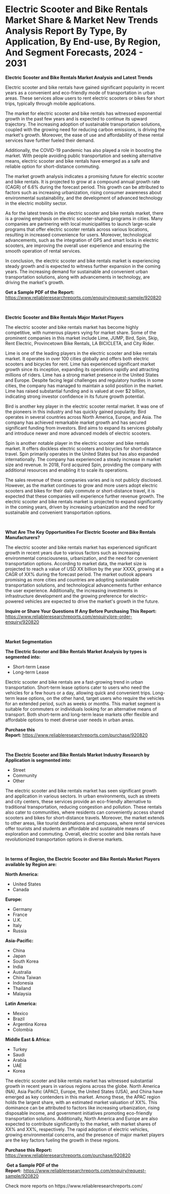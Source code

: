 <p><h1>Electric Scooter and Bike Rentals Market Share & Market New Trends Analysis Report By Type, By Application, By End-use, By Region, And Segment Forecasts, 2024 - 2031</h1></p><p><strong>Electric Scooter and Bike Rentals Market Analysis and Latest Trends</strong></p>
<p><p>Electric scooter and bike rentals have gained significant popularity in recent years as a convenient and eco-friendly mode of transportation in urban areas. These services allow users to rent electric scooters or bikes for short trips, typically through mobile applications.</p><p>The market for electric scooter and bike rentals has witnessed exponential growth in the past few years and is expected to continue its upward trajectory. The increasing adoption of sustainable transportation solutions, coupled with the growing need for reducing carbon emissions, is driving the market's growth. Moreover, the ease of use and affordability of these rental services have further fueled their demand.</p><p>Additionally, the COVID-19 pandemic has also played a role in boosting the market. With people avoiding public transportation and seeking alternative means, electric scooter and bike rentals have emerged as a safe and reliable option for short-distance commuting.</p><p>The market growth analysis indicates a promising future for electric scooter and bike rentals. It is projected to grow at a compound annual growth rate (CAGR) of 6.6% during the forecast period. This growth can be attributed to factors such as increasing urbanization, rising consumer awareness about environmental sustainability, and the development of advanced technology in the electric mobility sector.</p><p>As for the latest trends in the electric scooter and bike rentals market, there is a growing emphasis on electric scooter-sharing programs in cities. Many companies are partnering with local municipalities to launch large-scale programs that offer electric scooter rentals across various locations, resulting in increased convenience for users. Moreover, technological advancements, such as the integration of GPS and smart locks in electric scooters, are improving the overall user experience and ensuring the smooth operation of rental services.</p><p>In conclusion, the electric scooter and bike rentals market is experiencing steady growth and is expected to witness further expansion in the coming years. The increasing demand for sustainable and convenient urban transportation solutions, along with advancements in technology, are driving the market's growth.</p></p>
<p><strong>Get a Sample PDF of the Report:&nbsp;</strong> <a href="https://www.reliableresearchreports.com/enquiry/request-sample/920820">https://www.reliableresearchreports.com/enquiry/request-sample/920820</a></p>
<p>&nbsp;</p>
<p><strong>Electric Scooter and Bike Rentals Major Market Players</strong></p>
<p><p>The electric scooter and bike rentals market has become highly competitive, with numerous players vying for market share. Some of the prominent companies in this market include Lime, JUMP, Bird, Spin, Skip, Rent Electric, Provincetown Bike Rentals, LA BICICLETA, and City Rider.</p><p>Lime is one of the leading players in the electric scooter and bike rentals market. It operates in over 100 cities globally and offers both electric scooters and bicycles for rent. Lime has experienced significant market growth since its inception, expanding its operations rapidly and attracting millions of riders. Lime has a strong market presence in the United States and Europe. Despite facing legal challenges and regulatory hurdles in some cities, the company has managed to maintain a solid position in the market. Lime has raised substantial funding and is valued at over $2 billion, indicating strong investor confidence in its future growth potential.</p><p>Bird is another key player in the electric scooter rental market. It was one of the pioneers in this industry and has quickly gained popularity. Bird operates in several countries across North America, Europe, and Asia. The company has achieved remarkable market growth and has secured significant funding from investors. Bird aims to expand its services globally and introduce newer and more advanced models of electric scooters.</p><p>Spin is another notable player in the electric scooter and bike rentals market. It offers dockless electric scooters and bicycles for short-distance travel. Spin primarily operates in the United States but has also expanded internationally. The company has experienced a steady increase in market size and revenue. In 2018, Ford acquired Spin, providing the company with additional resources and enabling it to scale its operations.</p><p>The sales revenue of these companies varies and is not publicly disclosed. However, as the market continues to grow and more users adopt electric scooters and bikes for their daily commute or short-distance travel, it is expected that these companies will experience further revenue growth. The electric scooter and bike rentals market is projected to expand significantly in the coming years, driven by increasing urbanization and the need for sustainable and convenient transportation options.</p></p>
<p>&nbsp;</p>
<p><strong>What Are The Key Opportunities For Electric Scooter and Bike Rentals Manufacturers?</strong></p>
<p><p>The electric scooter and bike rentals market has experienced significant growth in recent years due to various factors such as increasing environmental consciousness, urbanization, and the need for convenient transportation options. According to market data, the market size is projected to reach a value of USD XX billion by the year XXXX, growing at a CAGR of XX% during the forecast period. The market outlook appears promising as more cities and countries are adopting sustainable transportation solutions, and technological advancements further enhance the user experience. Additionally, the increasing investments in infrastructure development and the growing preference for electric-powered vehicles are expected to drive the market's growth in the future.</p></p>
<p><strong>Inquire or Share Your Questions If Any Before Purchasing This Report:</strong> <a href="https://www.reliableresearchreports.com/enquiry/pre-order-enquiry/920820">https://www.reliableresearchreports.com/enquiry/pre-order-enquiry/920820</a></p>
<p>&nbsp;</p>
<p><strong>Market Segmentation</strong></p>
<p><strong>The Electric Scooter and Bike Rentals Market Analysis by types is segmented into:</strong></p>
<p><ul><li>Short-term Lease</li><li>Long-term Lease</li></ul></p>
<p><p>Electric scooter and bike rentals are a fast-growing trend in urban transportation. Short-term lease options cater to users who need the vehicles for a few hours or a day, allowing quick and convenient trips. Long-term lease options, on the other hand, target users who require the vehicles for an extended period, such as weeks or months. This market segment is suitable for commuters or individuals looking for an alternative means of transport. Both short-term and long-term lease markets offer flexible and affordable options to meet diverse user needs in urban areas.</p></p>
<p><strong>Purchase this Report:&nbsp;</strong><a href="https://www.reliableresearchreports.com/purchase/920820">https://www.reliableresearchreports.com/purchase/920820</a></p>
<p>&nbsp;</p>
<p><strong>The Electric Scooter and Bike Rentals Market Industry Research by Application is segmented into:</strong></p>
<p><ul><li>Street</li><li>Community</li><li>Other</li></ul></p>
<p><p>The electric scooter and bike rentals market has seen significant growth and application in various sectors. In urban environments, such as streets and city centers, these services provide an eco-friendly alternative to traditional transportation, reducing congestion and pollution. These rentals also cater to communities, where residents can conveniently access shared scooters and bikes for short-distance travels. Moreover, the market extends to other areas, like tourist destinations and campuses, where rental services offer tourists and students an affordable and sustainable means of exploration and commuting. Overall, electric scooter and bike rentals have revolutionized transportation options in diverse markets.</p></p>
<p>&nbsp;</p>
<p><strong>In terms of Region, the Electric Scooter and Bike Rentals Market Players available by Region are:</strong></p>
<p>
    <p> <strong> North America: </strong>
        <ul>
            <li>United States</li>
            <li>Canada</li>
        </ul>
        </p> 
    <p> <strong> Europe: </strong>
        <ul>
            <li>Germany</li>
            <li>France</li>
            <li>U.K.</li>
            <li>Italy</li>
            <li>Russia</li>
        </ul>
        </p> 
    <p> <strong> Asia-Pacific: </strong>
        <ul>
            <li>China</li>
            <li>Japan</li>
            <li>South Korea</li>
            <li>India</li>
            <li>Australia</li>
            <li>China Taiwan</li>
            <li>Indonesia</li>
            <li>Thailand</li>
            <li>Malaysia</li>
        </ul>
        </p> 
    <p> <strong> Latin America: </strong>
        <ul>
            <li>Mexico</li>
            <li>Brazil</li>
            <li>Argentina Korea</li>
            <li>Colombia</li>
        </ul>
        </p> 
    <p> <strong> Middle East & Africa: </strong>
        <ul>
            <li>Turkey</li>
            <li>Saudi</li>
            <li>Arabia</li>
            <li>UAE</li>
            <li>Korea</li>
        </ul>
    </p>
    </p>
<p><p>The electric scooter and bike rentals market has witnessed substantial growth in recent years in various regions across the globe. North America (NA), Asia Pacific (APAC), Europe, the United States (USA), and China have emerged as key contenders in this market. Among these, the APAC region holds the largest share, with an estimated market valuation of XX%. This dominance can be attributed to factors like increasing urbanization, rising disposable income, and government initiatives promoting eco-friendly transportation solutions. Additionally, North America and Europe are also expected to contribute significantly to the market, with market shares of XX% and XX%, respectively. The rapid adoption of electric vehicles, growing environmental concerns, and the presence of major market players are the key factors fueling the growth in these regions.</p></p>
<p><strong>Purchase this Report: </strong><a href="https://www.reliableresearchreports.com/purchase/920820">https://www.reliableresearchreports.com/purchase/920820</a></p>
<p>&nbsp;<strong>Get a Sample PDF of the Report:&nbsp;&nbsp;</strong><a href="https://www.reliableresearchreports.com/enquiry/request-sample/920820">https://www.reliableresearchreports.com/enquiry/request-sample/920820</a></p>
<p><strong></strong></p>
<p>Check more reports on https://www.reliableresearchreports.com/</p>